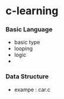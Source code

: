 # c-learning

### Basic Language
- basic type
- looping
- logic
- 

### Data Structure
- exampe : car.c
